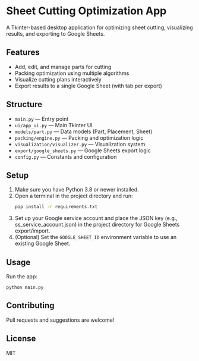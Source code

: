 # Sheet Cutting Optimization App

A Tkinter-based desktop application for optimizing sheet cutting, visualizing results, and exporting to Google Sheets.

## Features
- Add, edit, and manage parts for cutting
- Packing optimization using multiple algorithms
- Visualize cutting plans interactively
- Export results to a single Google Sheet (with tab per export)

## Structure
- `main.py` — Entry point
- `ui/app_ui.py` — Main Tkinter UI
- `models/part.py` — Data models (Part, Placement, Sheet)
- `packing/engine.py` — Packing and optimization logic
- `visualization/visualizer.py` — Visualization system
- `export/google_sheets.py` — Google Sheets export logic
- `config.py` — Constants and configuration

## Setup
1. Make sure you have Python 3.8 or newer installed.
2. Open a terminal in the project directory and run:
   ```sh
   pip install -r requirements.txt
   ```
3. Set up your Google service account and place the JSON key (e.g., ss_service_account.json) in the project directory for Google Sheets export/import.
4. (Optional) Set the `GOOGLE_SHEET_ID` environment variable to use an existing Google Sheet.

## Usage
Run the app:
```
python main.py
```

## Contributing
Pull requests and suggestions are welcome!

## License
MIT
